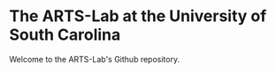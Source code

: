 # The ARTS-Lab at the University of South Carolina

Welcome to the ARTS-Lab's Github repository. 














